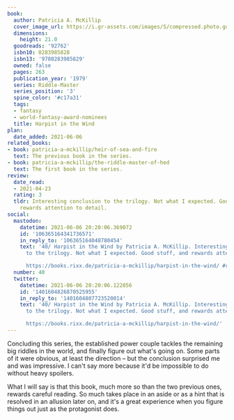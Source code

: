 ```yaml
---
book:
  author: Patricia A. McKillip
  cover_image_url: https://i.gr-assets.com/images/S/compressed.photo.goodreads.com/books/1406417984l/92762.jpg
  dimensions:
    height: 21.0
  goodreads: '92762'
  isbn10: 0283985828
  isbn13: '9780283985829'
  owned: false
  pages: 263
  publication_year: '1979'
  series: Riddle-Master
  series_position: '3'
  spine_color: '#c17a31'
  tags:
  - fantasy
  - world-fantasy-award-nominees
  title: Harpist in the Wind
plan:
  date_added: 2021-06-06
related_books:
- book: patricia-a-mckillip/heir-of-sea-and-fire
  text: The previous book in the series.
- book: patricia-a-mckillip/the-riddle-master-of-hed
  text: The first book in the series.
review:
  date_read:
  - 2021-04-23
  rating: 3
  tldr: Interesting conclusion to the trilogy. Not what I expected. Good stuff, and
    rewards attention to detail.
social:
  mastodon:
    datetime: 2021-06-06 20:20:06.369072
    id: '106365164341736571'
    in_reply_to: '106365164048780454'
    text: '40/ Harpist in the Wind by Patricia A. McKillip. Interesting conclusion
      to the trilogy. Not what I expected. Good stuff, and rewards attention to detail.

      https://books.rixx.de/patricia-a-mckillip/harpist-in-the-wind/ #rixxReads'
  number: 40
  twitter:
    datetime: 2021-06-06 20:20:06.122856
    id: '1401604826870525955'
    in_reply_to: '1401604807723520014'
    text: '40/ Harpist in the Wind by Patricia A. McKillip. Interesting conclusion
      to the trilogy. Not what I expected. Good stuff, and rewards attention to detail.

      https://books.rixx.de/patricia-a-mckillip/harpist-in-the-wind/'
---
```


Concluding this series, the established power couple tackles the remaining big riddles in the world, and finally figure
out what's going on. Some parts of it were obvious, at least the direction – but the conclusion surprised me and was
impressive. I can't say more because it'd be impossible to do without heavy spoilers.

What I will say is that this book, much more so than the two previous ones, rewards careful reading. So much takes place
in an aside or as a hint that is resolved in an allusion later on, and it's a great experience when you figure things
out just as the protagonist does.
